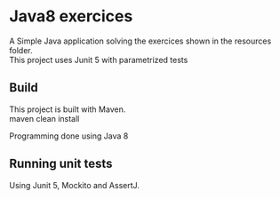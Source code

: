 # Java8 exercices

A Simple Java application solving the exercices shown in the resources folder.  
This project uses Junit 5 with parametrized tests

## Build

This project is built with Maven.  
maven clean install  

Programming done using Java 8  

## Running unit tests

Using Junit 5, Mockito and AssertJ.
